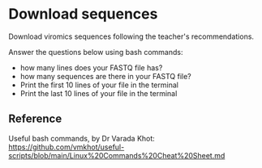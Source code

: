 # Download sequences

Download viromics sequences following the teacher's recommendations.   

Answer the questions below using bash commands:  

- how many lines does your FASTQ file has?
- how many sequences are there in your FASTQ file?
- Print the first 10 lines of your file in the terminal
- Print the last 10 lines of your file in the terminal

## Reference

Useful bash commands, by Dr Varada Khot: https://github.com/vmkhot/useful-scripts/blob/main/Linux%20Commands%20Cheat%20Sheet.md
